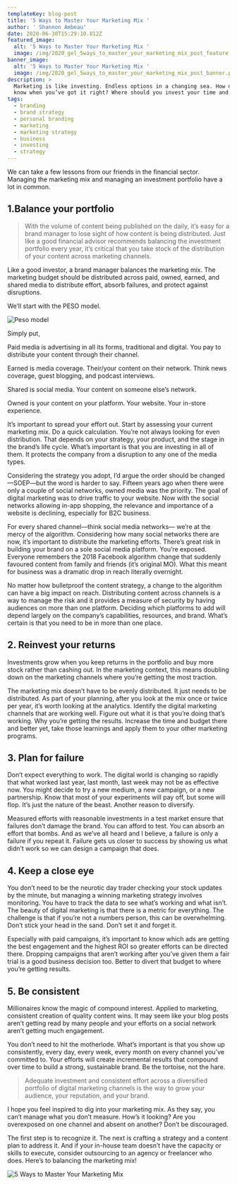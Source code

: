 ```yaml
---
templateKey: blog-post
title: '5 Ways to Master Your Marketing Mix '
author: ' Shannon Ambeau'
date: 2020-06-30T15:29:10.812Z
featured_image:
  alt: '5 Ways to Master Your Marketing Mix '
  image: /img/2020_gel_5ways_to_master_your_marketing_mix_post_feature.png
banner_image:
  alt: '5 Ways to Master Your Marketing Mix '
  image: /img/2020_gel_5ways_to_master_your_marketing_mix_post_banner.png
description: >
  Marketing is like investing. Endless options in a changing sea. How do you
  know when you’ve got it right? Where should you invest your time and money?
tags:
  - branding
  - brand strategy
  - personal branding
  - marketing
  - marketing strategy
  - business
  - investing
  - strategy
---
```

We can take a few lessons from our friends in the financial sector. Managing the marketing mix and managing an investment portfolio have a lot in common. 

## 1.Balance your portfolio 

> With the volume of content being published on the daily, it’s easy for a brand manager to lose sight of how content is being distributed. Just like a good financial advisor recommends balancing the investment portfolio every year, it’s critical that you take stock of the distribution of your content across marketing channels. 

Like a good investor, a brand manager balances the marketing mix. The marketing budget should be distributed across paid, owned, earned, and shared media to distribute effort, absorb failures, and protect against disruptions. 

We’ll start with the PESO model. 

![Peso model](/img/2020_gel_5ways_to_master_your_marketing_mix_post_peso_model.png)

Simply put, 

Paid media is advertising in all its forms, traditional and digital. You pay to distribute your content through their channel.

Earned is media coverage. Their/your content on their network. Think news coverage, guest blogging, and podcast interviews.

Shared is social media. Your content on someone else’s network.

Owned is your content on your platform. Your website. Your in-store experience.

It’s important to spread your effort out. Start by assessing your current marketing mix. Do a quick calculation. You’re not always looking for even distribution. That depends on your strategy, your product, and the stage in the brand’s life cycle. What’s important is that you are investing in all of them. It protects the company from a disruption to any one of the media types. 

Considering the strategy you adopt, I’d argue the order should be changed—SOEP—but the word is harder to say. Fifteen years ago when there were only a couple of social networks, owned media was the priority. The goal of digital marketing was to drive traffic to your website. Now with the social networks allowing in-app shopping, the relevance and importance of a website is declining, especially for B2C business. 

For every shared channel—think social media networks— we’re at the mercy of the algorithm. Considering how many social networks there are now, it’s important to distribute the marketing efforts. There’s great risk in building your brand on a sole social media platform. You’re exposed.  Everyone remembers the 2018 Facebook algorithm change that suddenly favoured content from family and friends (it’s original MO). What this meant for business was a dramatic drop in reach literally overnight. 

No matter how bulletproof the content strategy, a change to the algorithm can have a big impact on reach. Distributing content across channels is a way to manage the risk and it provides a measure of security by having audiences on more than one platform. Deciding which platforms to add will depend largely on the company’s capabilities, resources, and brand. What’s certain is that you need to be in more than one place.

## 2. Reinvest your returns

Investments grow when you keep returns in the portfolio and buy more stock rather than cashing out. In the marketing context, this means doubling down on the marketing channels where you’re getting the most traction. 

The marketing mix doesn’t have to be evenly distributed. It just needs to be distributed. As part of your planning, after you look at the mix once or twice per year, it’s worth looking at the analytics. Identify the digital marketing channels that are working well. Figure out what it is that you’re doing that’s working. Why you’re getting the results. Increase the time and budget there and better yet, take those learnings and apply them to your other marketing programs.

## 3. Plan for failure

Don’t expect everything to work. The digital world is changing so rapidly that what worked last year, last month, last week may not be as effective now. You might decide to try a new medium, a new campaign, or a new partnership. Know that most of your experiments will pay off, but some will flop. It’s just the nature of the beast. Another reason to diversify. 

Measured efforts with reasonable investments in a test market ensure that failures don’t damage the brand. You can afford to test. You can absorb an effort that bombs. And as we’ve all heard and I believe, a failure is only a failure if you repeat it. Failure gets us closer to success by showing us what didn’t work so we can design a campaign that does. 

## 4. Keep a close eye

You don’t need to be the neurotic day trader checking your stock updates by the minute, but managing a winning marketing strategy involves monitoring. You have to track the data to see what’s working and what isn’t. The beauty of digital marketing is that there is a metric for everything. The challenge is that if you’re not a numbers person, this can be overwhelming. Don’t stick your head in the sand. Don’t set it and forget it. 

Especially with paid campaigns, it’s important to know which ads are getting the best engagement and the highest ROI so greater efforts can be directed there. Dropping campaigns that aren’t working after you’ve given them a fair trial is a good business decision too. Better to divert that budget to where you’re getting results. 

## 5. Be consistent

Millionaires know the magic of compound interest. Applied to marketing, consistent creation of quality content wins. It may seem like your blog posts aren’t getting read by many people and your efforts on a social network aren’t getting much engagement. 

You don’t need to hit the motherlode. What’s important is that you show up consistently, every day, every week, every month on every channel you’ve committed to. Your efforts will create incremental results that compound over time to build a strong, sustainable brand. Be the tortoise, not the hare. 

> Adequate investment and consistent effort across a diversified portfolio of digital marketing channels is the way to grow your audience, your reputation, and your brand. 

I hope you feel inspired to dig into your marketing mix. As they say, you can’t manage what you don’t measure. How’s it looking? Are you overexposed on one channel and absent on another? Don’t be discouraged. 

The first step is to recognize it. The next is crafting a strategy and a content plan to address it. And if your in-house team doesn’t have the capacity or skills to execute, consider outsourcing to an agency or freelancer who does. Here’s to balancing the marketing mix!

![5 Ways to Master Your Marketing Mix ](/img/2020_gel_5ways_to_master_your_marketing_mix_post-09.png)
